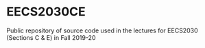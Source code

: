 # EECS2030CE
Public repository of source code used in the lectures for EECS2030 (Sections C &amp; E) in Fall 2019-20
